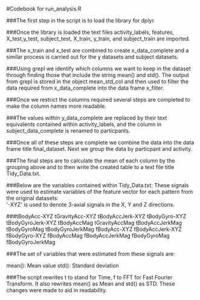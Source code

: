 #Codebook for run_analysis.R


###The first step in the script is to load the library for dplyr.

###Once the library is loaded the text files activity_labels, features, X_test,y_test, subject_test, X_train, y_train, and subject_train are imported.

###The x_train and x_test are combined to create x_data_complete and a similar process is carried out for the y datasets and subject datasets.

###Using grepl we identify which columns we want to keep in the dataset through finding those that include the string mean() and std(). The output from grepl is stored in the object mean_std_col and then used to filter the data required from x_data_complete into the data frame x_filter.

###Once we restrict the columns required several steps are completed to make the column names more readable.

###The values within y_data_complete are replaced by their text equivalents contained within activity_labels, and the column in subject_data_complete is renamed to particpants.

###Once all of these steps are complete we combine the data into the data frame title final_dataset.  Next we group the data by particpant and activity.

###The final steps are to calculate the mean of each column by the grouping above and to then write the created table to a text file title Tidy_Data.txt.

###Below are the variables contained within Tidy_Data.txt:
These signals were used to estimate variables of the feature vector for each pattern from the original datasets:  
'-XYZ' is used to denote 3-axial signals in the X, Y and Z directions.

###tBodyAcc-XYZ
tGravityAcc-XYZ
tBodyAccJerk-XYZ
tBodyGyro-XYZ
tBodyGyroJerk-XYZ
tBodyAccMag
tGravityAccMag
tBodyAccJerkMag
tBodyGyroMag
tBodyGyroJerkMag
fBodyAcc-XYZ
fBodyAccJerk-XYZ
fBodyGyro-XYZ
fBodyAccMag
fBodyAccJerkMag
fBodyGyroMag
fBodyGyroJerkMag

###The set of variables that were estimated from these signals are: 

mean(): Mean value
std(): Standard deviation


###The script rewrites t to stand for Time, f to FFT for Fast Fourier Transform.  It also rewrites mean() as Mean and std() as STD. These changes were made to aid in readability.


